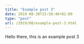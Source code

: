```yaml
---
title: "Example post 3"
date: 2019-08-30T15:50:46+01:00
type: "post"
url: /2019/08/example-post-3.html
---
```

Hello there, this is an example post 3
